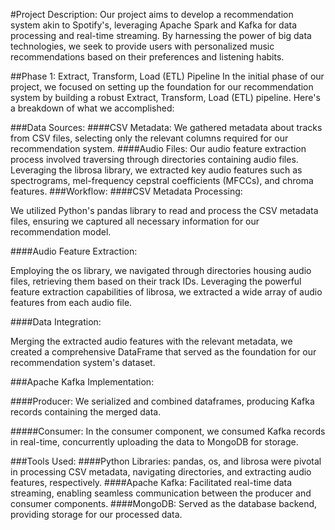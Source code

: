 #Project Description:
Our project aims to develop a recommendation system akin to Spotify's, leveraging Apache Spark and Kafka for data processing and real-time streaming. By harnessing the power of big data technologies, we seek to provide users with personalized music recommendations based on their preferences and listening habits.

##Phase 1: Extract, Transform, Load (ETL) Pipeline
In the initial phase of our project, we focused on setting up the foundation for our recommendation system by building a robust Extract, Transform, Load (ETL) pipeline. Here's a breakdown of what we accomplished:

###Data Sources:
####CSV Metadata: We gathered metadata about tracks from CSV files, selecting only the relevant columns required for our recommendation system.
####Audio Files: Our audio feature extraction process involved traversing through directories containing audio files. Leveraging the librosa library, we extracted key audio features such as spectrograms, mel-frequency cepstral coefficients (MFCCs), and chroma features.
###Workflow:
####CSV Metadata Processing:

We utilized Python's pandas library to read and process the CSV metadata files, ensuring we captured all necessary information for our recommendation model.

####Audio Feature Extraction:

Employing the os library, we navigated through directories housing audio files, retrieving them based on their track IDs.
Leveraging the powerful feature extraction capabilities of librosa, we extracted a wide array of audio features from each audio file.

####Data Integration:

Merging the extracted audio features with the relevant metadata, we created a comprehensive DataFrame that served as the foundation for our recommendation system's dataset.

###Apache Kafka Implementation:

####Producer: We serialized and combined dataframes, producing Kafka records containing the merged data.

#####Consumer: In the consumer component, we consumed Kafka records in real-time, concurrently uploading the data to MongoDB for storage.

###Tools Used:
####Python Libraries: pandas, os, and librosa were pivotal in processing CSV metadata, navigating directories, and extracting audio features, respectively.
####Apache Kafka: Facilitated real-time data streaming, enabling seamless communication between the producer and consumer components.
####MongoDB: Served as the database backend, providing storage for our processed data.
